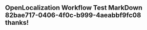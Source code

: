 <properties
ms.topic="hero-topic"
ms.test1="hero-topic"
ms.test2="test"/>

## OpenLocalization Workflow Test MarkDown 82bae717-0406-4f0c-b999-4aeabbf9fc08 thanks!
